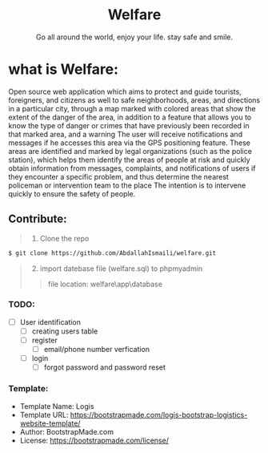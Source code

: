 <h1 align="center" >Welfare</h1>
<p align="center">Go all around the world, enjoy your life. stay safe and smile.</p> 

# what is Welfare:
Open source web application which aims to protect and guide tourists, foreigners, and citizens as well to safe neighborhoods, areas, and directions in a particular city, through a map marked with colored areas that show the extent of the danger of the area, in addition to a feature that allows you to know the type of danger or crimes that have previously been recorded in that marked area, and a warning The user will receive notifications and messages if he accesses this area via the GPS positioning feature. These areas are identified and marked by legal organizations (such as the police station), which helps them identify the areas of people at risk and quickly obtain information from messages, complaints, and notifications of users if they encounter a specific problem, and thus determine the nearest policeman or intervention team to the place The intention is to intervene quickly to ensure the safety of people.

## Contribute:
> 1. Clone the repo

```bash
$ git clone https://github.com/AbdallahIsmaili/welfare.git
```

> 2. import datebase file (welfare.sql) to phpmyadmin
> > file location: welfare\app\database


 ### TODO:

- [ ] User identification
  - [ ] creating users table
  - [ ] register
    - [ ] email/phone number verfication
  - [ ] login
    - [ ] forgot password and password reset

### Template: 
- Template Name: Logis
- Template URL: https://bootstrapmade.com/logis-bootstrap-logistics-website-template/
- Author: BootstrapMade.com
- License: https://bootstrapmade.com/license/
